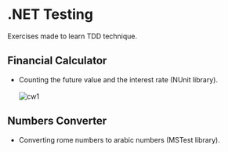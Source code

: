 # .NET Testing 
Exercises made to learn TDD technique. <br/>
## Financial Calculator 
- Counting the future value and the interest rate (NUnit library). <br/> <br/>
![cw1](https://github.com/KarolinaLewinska/Testowanie.NET/blob/main/cw1.PNG) <br/>
## Numbers Converter
- Converting rome numbers to arabic numbers (MSTest library).
